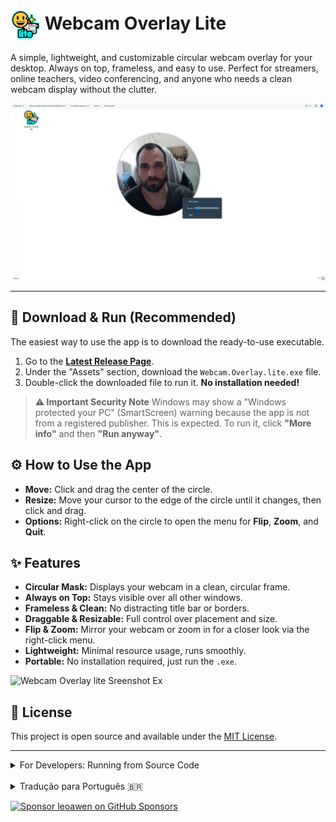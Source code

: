 # <h1><img src="./assets/icon.png" width="48" align="center"> Webcam Overlay Lite</h1>

A simple, lightweight, and customizable circular webcam overlay for your desktop. Always on top, frameless, and easy to use. Perfect for streamers, online teachers, video conferencing, and anyone who needs a clean webcam display without the clutter.

![Webcam Overlay Lite in action](./assets/screenshot.png)

---

## 🚀 Download & Run (Recommended)

The easiest way to use the app is to download the ready-to-use executable.

1.  Go to the **[Latest Release Page](https://github.com/leoawen/webcam-overlay-lite-app/releases/latest)**.
2.  Under the "Assets" section, download the `Webcam.Overlay.lite.exe` file.
3.  Double-click the downloaded file to run it. **No installation needed!**

> **⚠️ Important Security Note**
> Windows may show a "Windows protected your PC" (SmartScreen) warning because the app is not from a registered publisher. This is expected. To run it, click **"More info"** and then **"Run anyway"**.

## ⚙️ How to Use the App

*   **Move:** Click and drag the center of the circle.
*   **Resize:** Move your cursor to the edge of the circle until it changes, then click and drag.
*   **Options:** Right-click on the circle to open the menu for **Flip**, **Zoom**, and **Quit**.

## ✨ Features

*   **Circular Mask:** Displays your webcam in a clean, circular frame.
*   **Always on Top:** Stays visible over all other windows.
*   **Frameless & Clean:** No distracting title bar or borders.
*   **Draggable & Resizable:** Full control over placement and size.
*   **Flip & Zoom:** Mirror your webcam or zoom in for a closer look via the right-click menu.
*   **Lightweight:** Minimal resource usage, runs smoothly.
*   **Portable:** No installation required, just run the `.exe`.

<img width="1920" height="1080" alt="Webcam Overlay lite Sreenshot Ex" src="https://github.com/user-attachments/assets/367e0a49-52ed-437a-8851-b7bd27f0ecda" />

## 📄 License

This project is open source and available under the [MIT License](LICENSE).

---

<details>
<summary>For Developers: Running from Source Code</summary>

If you prefer to run the application from the Python source code, follow these steps.

### Requirements
You will need Python 3 and the following libraries:

*   `opencv-python`
*   `PyQt6`

### Installation

1.  **Clone the repository:**
    ```bash
    git clone https://github.com/leoawen/webcam-overlay-lite-app.git
    cd webcam-overlay-lite-app
    ```

2.  **Install the required libraries:**
    ```bash
    pip install opencv-python PyQt6
    ```

3.  **Run the application:**
    ```bash
    python webcam_circular6.py
    ```

</details>

<br>

<details>
<summary>Tradução para Português 🇧🇷</summary>

# <h1><img src="./assets/icon.png" width="48" align="center"> Webcam Overlay Lite</h1>

Um overlay de webcam circular, simples, leve e customizável para o seu desktop. Sempre no topo, sem bordas e fácil de usar. Perfeito para streamers, professores online, videoconferências e qualquer pessoa que precise de uma exibição de webcam limpa.

## 🚀 Download e Execução (Recomendado)

A forma mais fácil de usar o aplicativo é baixando o executável pronto para uso.

1.  Acesse a **[Página de Releases mais recente](https://github.com/leoawen/webcam-overlay-lite-app/releases/latest)**.
2.  Na seção "Assets", baixe o arquivo `Webcam.Overlay.lite.exe`.
3.  Dê um duplo clique no arquivo baixado para executá-lo. **Nenhuma instalação é necessária!**

> **⚠️ Nota de Segurança Importante**
> O Windows pode exibir um aviso "O Windows protegeu o seu computador" (SmartScreen) porque o aplicativo não é de um desenvolvedor registrado. Isso é normal. Para executá-lo, clique em **"Mais informações"** e depois em **"Executar mesmo assim"**.

## ⚙️ Como Usar o Aplicativo

*   **Mover:** Clique no centro do círculo e arraste.
*   **Redimensionar:** Mova o cursor até a borda do círculo até ele mudar de forma, então clique e arraste.
*   **Opções:** Clique com o botão direito no círculo para abrir o menu com as opções **Rebater** (Flip), **Zoom** e **Sair** (Quit).

## ✨ Funcionalidades

*   **Máscara Circular:** Exibe sua webcam em um formato circular e limpo.
*   **Sempre no Topo:** Permanece visível sobre todas as outras janelas.
*   **Sem Bordas e Limpo:** Sem barras de título ou bordas que causam distração.
*   **Arrastável e Redimensionável:** Controle total sobre a posição e o tamanho.
*   **Rebater e Zoom:** Espelhe a imagem ou aplique zoom através do menu de contexto.
*   **Leve:** Uso mínimo de recursos do sistema, roda de forma fluida.
*   **Portátil:** Não precisa de instalação, apenas execute o `.exe`.

</details>

[![Sponsor leoawen on GitHub Sponsors](https://img.shields.io/badge/Sponsor-💜-brightgreen?logo=github)](https://github.com/sponsors/leoawen)
